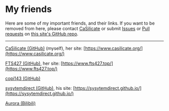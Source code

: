 # My friends

Here are some of my important friends, and their links. If you want to be removed from here, please contact [CaSilicate](https://github.com/CaSilicate-dev/) or submit [Issues](https://github.com/CaSilicate-dev/casilicate-site/issues) or [Pull requests](https://github.com/CaSilicate-dev/casilicate-site/pulls) on [this site's GitHub repo](https://github.com/CaSilicate-dev/casilicate-site).

---

[CaSilicate (GitHub)](https://github.com/CaSilicate-dev) (myself), her site: [https://www.casilicate.org/](https://www.casilicate.org/)

[FTS427 (GitHub)](https://github.com/FTS427), her site: [https://www.fts427.top/](https://www.fts427.top/)

[copi143 (GitHub)](https://github.com/copi143)

[sysytemdirect (GitHub)](https://github.com/sysytemdirect), his site: [https://sysytemdirect.github.io/](https://sysytemdirect.github.io/)

[Aurora (Bilibili)](https://space.bilibili.com/1537914552)